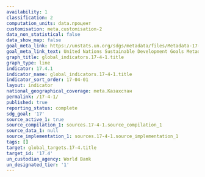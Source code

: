 ```yaml
---
availability: 1
classification: 2
computation_units: data.процент
customisation: meta.customisation-2
data_non_statistical: false
data_show_map: false
goal_meta_link: https://unstats.un.org/sdgs/metadata/files/Metadata-17-04-01.pdf
goal_meta_link_text: United Nations Sustainable Development Goals Metadata (pdf 468kB)
graph_title: global_indicators.17-4-1.title
graph_type: line
indicator: 17.4.1
indicator_name: global_indicators.17-4-1.title
indicator_sort_order: 17-04-01
layout: indicator
national_geographical_coverage: meta.Казахстан
permalink: /17-4-1/
published: true
reporting_status: complete
sdg_goal: '17'
source_active_1: true
source_compilation_1: sources.17-4-1.source_compilation_1
source_data_1: null
source_implementation_1: sources.17-4-1.source_implementation_1
tags: []
target: global_targets.17-4.title
target_id: '17.4'
un_custodian_agency: World Bank
un_designated_tier: '1'
---
```

